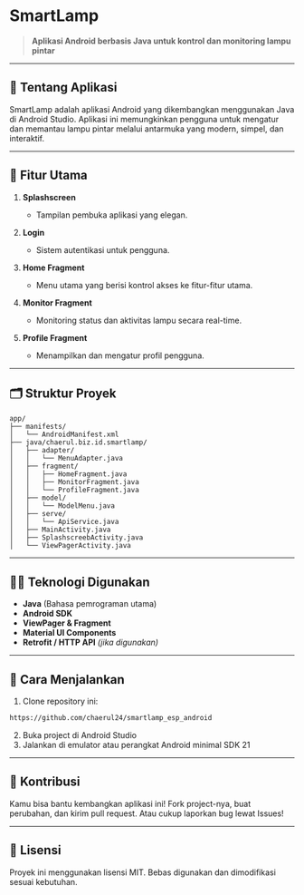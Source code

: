 # SmartLamp

> **Aplikasi Android berbasis Java untuk kontrol dan monitoring lampu pintar**

---

## 📘 Tentang Aplikasi

SmartLamp adalah aplikasi Android yang dikembangkan menggunakan Java di Android Studio. Aplikasi ini memungkinkan pengguna untuk mengatur dan memantau lampu pintar melalui antarmuka yang modern, simpel, dan interaktif.

---

## 📌 Fitur Utama

1. **Splashscreen**

   * Tampilan pembuka aplikasi yang elegan.

2. **Login**

   * Sistem autentikasi untuk pengguna.

3. **Home Fragment**

   * Menu utama yang berisi kontrol akses ke fitur-fitur utama.

4. **Monitor Fragment**

   * Monitoring status dan aktivitas lampu secara real-time.

5. **Profile Fragment**

   * Menampilkan dan mengatur profil pengguna.

---

## 🗂️ Struktur Proyek

```
app/
├── manifests/
│   └── AndroidManifest.xml
├── java/chaerul.biz.id.smartlamp/
│   ├── adapter/
│   │   └── MenuAdapter.java
│   ├── fragment/
│   │   ├── HomeFragment.java
│   │   ├── MonitorFragment.java
│   │   └── ProfileFragment.java
│   ├── model/
│   │   └── ModelMenu.java
│   ├── serve/
│   │   └── ApiService.java
│   ├── MainActivity.java
│   ├── SplashscreebActivity.java
│   └── ViewPagerActivity.java
```

---

## 🧑‍💻 Teknologi Digunakan

* **Java** (Bahasa pemrograman utama)
* **Android SDK**
* **ViewPager & Fragment**
* **Material UI Components**
* **Retrofit / HTTP API** *(jika digunakan)*

---

## 🔧 Cara Menjalankan

1. Clone repository ini:

```bash
https://github.com/chaerul24/smartlamp_esp_android
```

2. Buka project di Android Studio
3. Jalankan di emulator atau perangkat Android minimal SDK 21

---


## 🤝 Kontribusi

Kamu bisa bantu kembangkan aplikasi ini! Fork project-nya, buat perubahan, dan kirim pull request. Atau cukup laporkan bug lewat Issues!

---

## 📄 Lisensi

Proyek ini menggunakan lisensi MIT. Bebas digunakan dan dimodifikasi sesuai kebutuhan.
